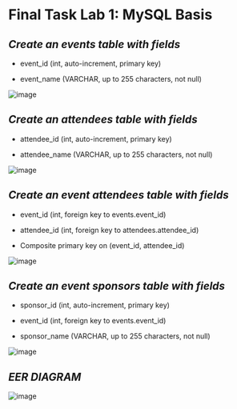 # Final  Task Lab 1: MySQL Basis

## ***Create an events table with fields***

- event_id (int, auto-increment, primary key)

- event_name (VARCHAR, up to 255 characters, not null)


![image](https://github.com/user-attachments/assets/834d5694-c0c7-4ff5-94a3-4615124ac72b)

## ***Create an attendees table with fields***

- attendee_id (int, auto-increment, primary key)

- attendee_name (VARCHAR, up to 255 characters, not null)


![image](https://github.com/user-attachments/assets/c0c5e6d7-86b6-4a81-bdf8-3dc1d1d226a9)




## ***Create an event attendees table with fields***

- event_id (int, foreign key to events.event_id)

- attendee_id (int, foreign key to attendees.attendee_id)

- Composite primary key on (event_id, attendee_id)
  

![image](https://github.com/user-attachments/assets/540d9a29-fb9f-40b2-ac72-e613874defab)



## ***Create an event sponsors table with fields***

- sponsor_id (int, auto-increment, primary key)

- event_id (int, foreign key to events.event_id)

- sponsor_name (VARCHAR, up to 255 characters, not null)


 ![image](https://github.com/user-attachments/assets/c4a40071-f3d8-4489-87b6-5b50c1a735a3)

 ## ***EER DIAGRAM***
![image](https://github.com/user-attachments/assets/2450cf4a-028e-4fd0-8433-0e076af59120)

